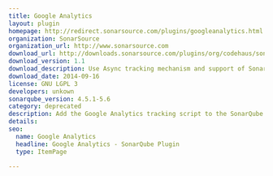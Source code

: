 ```yaml
---
title: Google Analytics
layout: plugin
homepage: http://redirect.sonarsource.com/plugins/googleanalytics.html
organization: SonarSource
organization_url: http://www.sonarsource.com
download_url: http://downloads.sonarsource.com/plugins/org/codehaus/sonar-plugins/sonar-googleanalytics-plugin/1.1/sonar-googleanalytics-plugin-1.1.jar
download_version: 1.1
download_description: Use Async tracking mechanism and support of SonarQube 5.0
download_date: 2014-09-16
license: GNU LGPL 3
developers: unkown
sonarqube_version: 4.5.1-5.6
category: deprecated
description: Add the Google Analytics tracking script to the SonarQube web application.
details: 
seo: 
  name: Google Analytics
  headline: Google Analytics - SonarQube Plugin
  type: ItemPage

---
```

